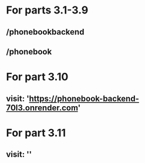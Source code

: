 # For parts 3.1-3.9
## /phonebookbackend
## /phonebook
# For part 3.10
## visit: 'https://phonebook-backend-70l3.onrender.com'
# For part 3.11
## visit: ''